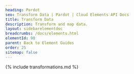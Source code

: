 ```yaml
---
heading: Pardot
seo: Transform Data | Pardot | Cloud Elements API Docs
title: Transform Data
description: Transform and map data.
layout: sidebarelementdoc
breadcrumbs: /docs/elements.html
elementId: 90
parent: Back to Element Guides
order: 25
sitemap: false
---
```


{% include transformations.md %}

